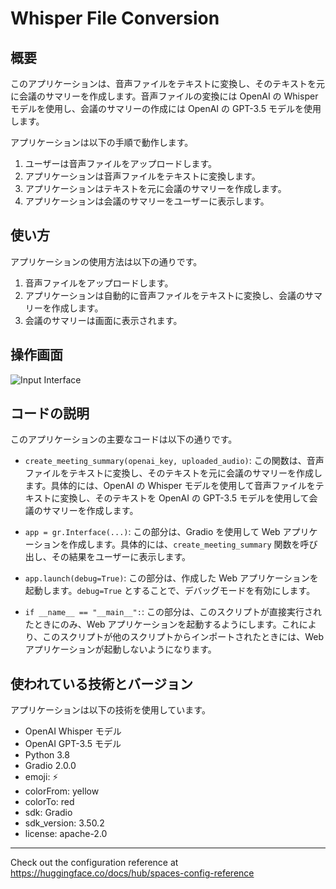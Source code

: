 # Whisper File Conversion

## 概要

このアプリケーションは、音声ファイルをテキストに変換し、そのテキストを元に会議のサマリーを作成します。音声ファイルの変換には OpenAI の Whisper モデルを使用し、会議のサマリーの作成には OpenAI の GPT-3.5 モデルを使用します。

アプリケーションは以下の手順で動作します。

1. ユーザーは音声ファイルをアップロードします。
2. アプリケーションは音声ファイルをテキストに変換します。
3. アプリケーションはテキストを元に会議のサマリーを作成します。
4. アプリケーションは会議のサマリーをユーザーに表示します。

## 使い方

アプリケーションの使用方法は以下の通りです。

1. 音声ファイルをアップロードします。
2. アプリケーションは自動的に音声ファイルをテキストに変換し、会議のサマリーを作成します。
3. 会議のサマリーは画面に表示されます。

## 操作画面

![Input Interface](inputintreface.png)

## コードの説明

このアプリケーションの主要なコードは以下の通りです。

- `create_meeting_summary(openai_key, uploaded_audio)`: この関数は、音声ファイルをテキストに変換し、そのテキストを元に会議のサマリーを作成します。具体的には、OpenAI の Whisper モデルを使用して音声ファイルをテキストに変換し、そのテキストを OpenAI の GPT-3.5 モデルを使用して会議のサマリーを作成します。

- `app = gr.Interface(...)`: この部分は、Gradio を使用して Web アプリケーションを作成します。具体的には、`create_meeting_summary` 関数を呼び出し、その結果をユーザーに表示します。

- `app.launch(debug=True)`: この部分は、作成した Web アプリケーションを起動します。`debug=True` とすることで、デバッグモードを有効にします。

- `if __name__ == "__main__":`: この部分は、このスクリプトが直接実行されたときにのみ、Web アプリケーションを起動するようにします。これにより、このスクリプトが他のスクリプトからインポートされたときには、Web アプリケーションが起動しないようになります。

## 使われている技術とバージョン

アプリケーションは以下の技術を使用しています。

- OpenAI Whisper モデル
- OpenAI GPT-3.5 モデル
- Python 3.8
- Gradio 2.0.0
- emoji: ⚡
- colorFrom: yellow
- colorTo: red
- sdk: Gradio
- sdk_version: 3.50.2
- license: apache-2.0

---

Check out the configuration reference at https://huggingface.co/docs/hub/spaces-config-reference
